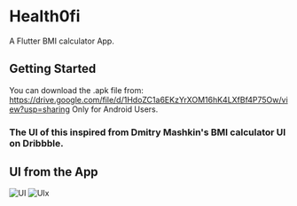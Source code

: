 # Health0fi

A Flutter BMI calculator App.

## Getting Started

You can download the .apk file from: https://drive.google.com/file/d/1HdoZC1a6EKzYrXOM16hK4LXfBf4P75Ow/view?usp=sharing  Only for Android Users.

### The UI of this inspired from Dmitry Mashkin's BMI calculator UI on Dribbble.

## UI from the App
![UI](https://user-images.githubusercontent.com/72657275/121237151-5de6b000-c8b4-11eb-9215-1979b52220d8.jpeg)
![UIx](https://user-images.githubusercontent.com/72657275/121237153-5e7f4680-c8b4-11eb-843b-3136da44a8c1.jpeg)
